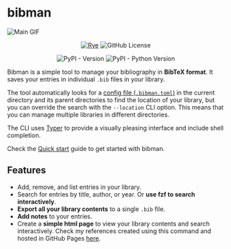 # bibman

![Main GIF](./media/main.gif)

<center>

[![Rye](https://img.shields.io/endpoint?url=https://raw.githubusercontent.com/astral-sh/rye/main/artwork/badge.json)](https://rye.astral.sh)
![GitHub License](https://img.shields.io/github/license/parzival1918/bibman)

![PyPI - Version](https://img.shields.io/pypi/v/bibmancli)
![PyPI - Python Version](https://img.shields.io/pypi/pyversions/bibmancli)

</center>

Bibman is a simple tool to manage your bibliography in **BibTeX format**. It saves your entries in individual `.bib` files in your library.

The tool automatically looks for a [config file (`.bibman.toml`)](./config-format/index.md) in the current directory and its parent directories to find the location of your library, but you can override the search with the `--location` CLI option. This means that you can manage multiple libraries in different directories.

The CLI uses [Typer](https://typer.tiangolo.com) to provide a visually pleasing interface and include shell completion.

Check the [Quick start](./usage/quick_start.md) guide to get started with bibman.

## Features

- Add, remove, and list entries in your library.
- Search for entries by title, author, or year. Or **use fzf to search interactively**.
- **Export all your library contents** to a single `.bib` file.
- **Add notes** to your entries.
- Create a **simple html page** to view your library contents and search interactively. Check my references created using this command and hosted in GitHub Pages [here](https://parzival1918.github.io/references/).
